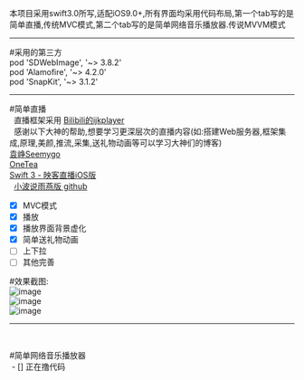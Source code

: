  本项目采用swift3.0所写,适配iOS9.0+,所有界面均采用代码布局,第一个tab写的是简单直播,传统MVC模式,第二个tab写的是简单网络音乐播放器.传说MVVM模式     <br/>
 ___
 #采用的第三方 <br/>
    pod 'SDWebImage', '~> 3.8.2' <br/>
    pod 'Alamofire', '~> 4.2.0' <br/>
    pod 'SnapKit', '~> 3.1.2' <br/>
 ___
 #简单直播 <br/>
   直播框架采用 [ Bilibili的ijkplayer ]( https://github.com/Bilibili/ijkplayer)  <br/>
   感谢以下大神的帮助,想要学习更深层次的直播内容(如:搭建Web服务器,框架集成,原理,美颜,推流,采集,送礼物动画等可以学习大神们的博客)    <br/>
   [ 袁峥Seemygo ]( http://www.jianshu.com/u/b09c3959ab3b)   <br/>
   [ OneTea ]( http://www.jianshu.com/u/fd4f9c1d72e2)    <br/>
   [ Swift 3 - 映客直播iOS版 ]( http://www.swiftv.cn/course/itdrunk0)    <br/>
   [ 小波说雨燕版 github]( https://github.com/yagamis)    <br/>
   
 - [x] MVC模式<br/>
 - [x] 播放<br/>
 - [x] 播放界面背景虚化<br/>
 - [x] 简单送礼物动画<br/>
 - [ ] 上下拉<br/>
 - [ ] 其他完善 <br/>
 
 #效果截图:<br/>
 ![image](https://github.com/pheromone/swift3.0-video-audio/blob/master/video1.png) <br/>
 ![image](https://github.com/pheromone/swift3.0-video-audio/blob/master/video2.png) <br/>
 ![image](https://github.com/pheromone/swift3.0-video-audio/blob/master/video3.png) <br/>
 ___
 <br/>
 
  #简单网络音乐播放器 <br/>
  - [] 正在撸代码 <br/>
